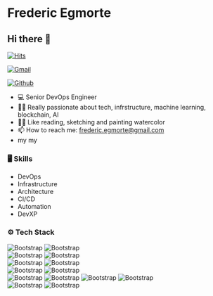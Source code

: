 # Frederic Egmorte
## Hi there 👋

[![Hits](https://hits.seeyoufarm.com/api/count/incr/badge.svg?url=https%3A%2F%2Fgithub.com%2Ffegmorte%2Ffegmorte&count_bg=%2379C83D&title_bg=%23555555&icon=&icon_color=%23E7E7E7&title=Profile+Views&edge_flat=false)](https://hits.seeyoufarm.com)



[![Gmail](https://img.shields.io/badge/-Gmail-c14438?style=flat&logo=Gmail&logoColor=white)](mailto:frederic.egmorte@gmail.com)

[![Github](https://img.shields.io/github/followers/fegmorte?label=Follow&style=social)](https://github.com/fegmorte)

- 💻 Senior DevOps Engineer
- 👨‍💻 Really passionate about tech, infrstructure, machine learning, blockchain, AI
- 👨‍🎨 Like reading, sketching and painting watercolor
- 📫 How to reach me: frederic.egmorte@gmail.com
- my
my

### 🖥 Skills

- DevOps
- Infrastructure
- Architecture
- CI/CD
- Automation
- DevXP
### ⚙️ Tech Stack

![Bootstrap](https://img.shields.io/badge/-AmazonWebServices-05122A?style=plastic&logo=AmazonWebServices&color=6e6f6f) 
![Bootstrap](https://img.shields.io/badge/-GoogleCloud-05122A?style=plastic&logo=GoogleCloud&color=6e6f6f) \
![Bootstrap](https://img.shields.io/badge/-Terraform-05122A?style=plastic&logo=Terraform&color=6e6f6f) 
![Bootstrap](https://img.shields.io/badge/-Pulumi-05122A?style=plastic&logo=Pulumi&color=6e6f6f) \
![Bootstrap](https://img.shields.io/badge/-Docker-05122A?style=plastic&logo=Docker&color=6e6f6f) 
![Bootstrap](https://img.shields.io/badge/-Kubernetes-05122A?style=plastic&logo=Kubernetes&color=6e6f6f) \
![Bootstrap](https://img.shields.io/badge/-Python-05122A?style=plastic&logo=Python&color=6e6f6f) 
![Bootstrap](https://img.shields.io/badge/-Rust-05122A?style=plastic&logo=Rust&color=6e6f6f) \
![Bootstrap](https://img.shields.io/badge/-Gitlab-05122A?style=plastic&logo=Gitlab&color=6e6f6f) 
![Bootstrap](https://img.shields.io/badge/-Github-05122A?style=plastic&logo=Github&color=6e6f6f) 
![Bootstrap](https://img.shields.io/badge/-Github%20Actions-05122A?style=plastic&logo=Github-Actions&color=6e6f6f) 
![Bootstrap](https://img.shields.io/badge/-CircleCI-05122A?style=plastic&logo=CircleCI&color=6e6f6f) \
![Bootstrap](https://img.shields.io/badge/-FastAPI-05122A?style=plastic&logo=FastAPI&color=6e6f6f) 
![Bootstrap](https://img.shields.io/badge/-Django-05122A?style=plastic&logo=Django&color=6e6f6f)

<!--
<div>
  <img width="45%" align="left" src="https://github-readme-stats.vercel.app/api/top-langs?username=fegmorte&show_icons=true&locale=en&layout=compact" alt="fegmorte" />
  <img width="50%"  src="https://github-readme-streak-stats.herokuapp.com/?user=fegmorte&" alt="fegmorte" />
</div>
-->
